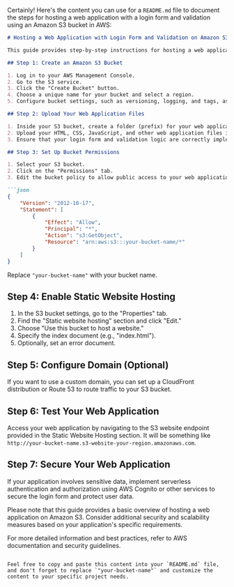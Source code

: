 Certainly! Here's the content you can use for a `README.md` file to document the steps for hosting a web application with a login form and validation using an Amazon S3 bucket in AWS:

```markdown
# Hosting a Web Application with Login Form and Validation on Amazon S3

This guide provides step-by-step instructions for hosting a web application with a login form and validation using an Amazon S3 bucket in AWS. 

## Step 1: Create an Amazon S3 Bucket

1. Log in to your AWS Management Console.
2. Go to the S3 service.
3. Click the "Create Bucket" button.
4. Choose a unique name for your bucket and select a region.
5. Configure bucket settings, such as versioning, logging, and tags, as needed.

## Step 2: Upload Your Web Application Files

1. Inside your S3 bucket, create a folder (prefix) for your web application, e.g., "my-login-app."
2. Upload your HTML, CSS, JavaScript, and other web application files into this folder.
3. Ensure that your login form and validation logic are correctly implemented in your HTML and JavaScript files.

## Step 3: Set Up Bucket Permissions

1. Select your S3 bucket.
2. Click on the "Permissions" tab.
3. Edit the bucket policy to allow public access to your web application files. Example policy:

```json
{
    "Version": "2012-10-17",
    "Statement": [
        {
            "Effect": "Allow",
            "Principal": "*",
            "Action": "s3:GetObject",
            "Resource": "arn:aws:s3:::your-bucket-name/*"
        }
    ]
}
```

Replace `"your-bucket-name"` with your bucket name.

## Step 4: Enable Static Website Hosting

1. In the S3 bucket settings, go to the "Properties" tab.
2. Find the "Static website hosting" section and click "Edit."
3. Choose "Use this bucket to host a website."
4. Specify the index document (e.g., "index.html").
5. Optionally, set an error document.

## Step 5: Configure Domain (Optional)

If you want to use a custom domain, you can set up a CloudFront distribution or Route 53 to route traffic to your S3 bucket.

## Step 6: Test Your Web Application

Access your web application by navigating to the S3 website endpoint provided in the Static Website Hosting section. It will be something like `http://your-bucket-name.s3-website-your-region.amazonaws.com`.

## Step 7: Secure Your Web Application

If your application involves sensitive data, implement serverless authentication and authorization using AWS Cognito or other services to secure the login form and protect user data.

Please note that this guide provides a basic overview of hosting a web application on Amazon S3. Consider additional security and scalability measures based on your application's specific requirements.

For more detailed information and best practices, refer to AWS documentation and security guidelines.
```

Feel free to copy and paste this content into your `README.md` file, and don't forget to replace `"your-bucket-name"` and customize the content to your specific project needs.
